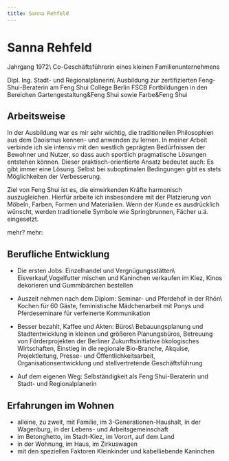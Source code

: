 ```yaml
---
title: Sanna Rehfeld
---
```


# Sanna Rehfeld

Jahrgang 1972\\
Co-Geschäftsführerin eines kleinen Familienunternehmens

Dipl. Ing. Stadt- und Regionalplanerin\\
Ausbildung zur zertifizierten Feng-Shui-Beraterin am Feng Shui College Berlin FSCB
Fortbildungen in den Bereichen Gartengestaltung&Feng Shui sowie Farbe&Feng Shui

## Arbeitsweise

In der Ausbildung war es mir sehr wichtig, die traditionellen Philosophien aus dem Daoismus kennen- und anwenden zu lernen. In meiner Arbeit verbinde ich sie intensiv mit den westlich geprägten Bedürfnissen der Bewohner und Nutzer, so dass auch sportlich pragmatische Lösungen entstehen können. Dieser praktisch-orientierte Ansatz bedeutet auch: Es gibt immer eine Lösung. Selbst bei suboptimalen Bedingungen gibt es stets Möglichkeiten der Verbesserung.

Ziel von Feng Shui ist es, die einwirkenden Kräfte harmonisch auszugleichen. Hierfür arbeite ich insbesondere mit der Platzierung von Möbeln, Farben, Formen und Materialien. Wenn der Kunde es ausdrücklich wünscht, werden traditionelle Symbole wie Springbrunnen, Fächer u.ä. eingesetzt.

mehr? mehr:

## Berufliche Entwicklung

- Die ersten Jobs: Einzelhandel und Vergnügungsstätten\\
Eisverkauf,Vogelfutter mischen und Kaninchen verkaufen im Kiez, Kinos dekorieren und Gummibärchen bestellen

- Auszeit nehmen nach dem Diplom: Seminar- und Pferdehof in der Rhön\\
Kochen für 60 Gäste, feministische Mädchenarbeit mit Ponys und Pferdeseminare für verfeinerte Kommunikation

- Besser bezahlt, Kaffee und Akten: Büros\\
Bebauungsplanung und Stadtentwicklung in kleinen und größeren Planungsbüros, Betreuung von Förderprojekten der Berliner Zukunftsinitiative ökologisches Wirtschaften, Einstieg in die regionale Bio-Branche, Akquise, Projektleitung, Presse- und Öffentlichkeitsarbeit, Organisationsentwicklung und stellvertretende Geschäftsführung

- Auf dem eigenen Weg:
Selbständigkeit als Feng Shui-Beraterin und Stadt- und Regionalplanerin

## Erfahrungen im Wohnen

- alleine, zu zweit, mit Familie, im 3-Generationen-Haushalt, in der Wagenburg, in der Lebens- und Arbeitsgemeinschaft
- im Betonghetto, im Stadt-Kiez, im Vorort, auf dem Land
- in der Wohnung, im Haus, im Zirkuswagen
- mit den speziellen Faktoren Kleinkinder und kabelliebende Kaninchen




